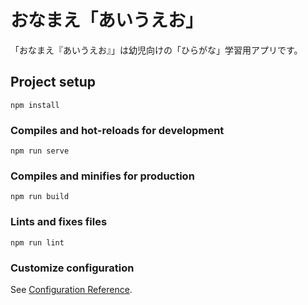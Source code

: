 # おなまえ「あいうえお」

「おなまえ『あいうえお』」は幼児向けの「ひらがな」学習用アプリです。

## Project setup
```
npm install
```

### Compiles and hot-reloads for development
```
npm run serve
```

### Compiles and minifies for production
```
npm run build
```

### Lints and fixes files
```
npm run lint
```

### Customize configuration
See [Configuration Reference](https://cli.vuejs.org/config/).
